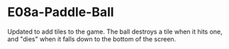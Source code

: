 # E08a-Paddle-Ball


Updated to add tiles to the game. The ball destroys a tile when it hits one, and "dies" when it
falls down to the bottom of the screen. 

